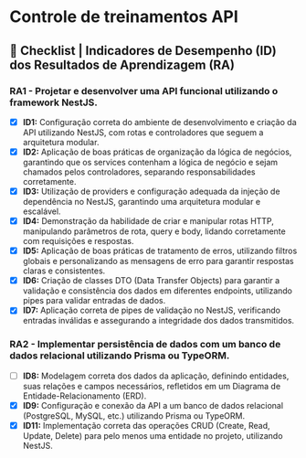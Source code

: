 # Controle de treinamentos API

## 📖 Checklist | Indicadores de Desempenho (ID) dos Resultados de Aprendizagem (RA)

### RA1 - Projetar e desenvolver uma API funcional utilizando o framework NestJS.
- [x] **ID1:** Configuração correta do ambiente de desenvolvimento e criação da API utilizando NestJS, com rotas e controladores que seguem a arquitetura modular.
- [x] **ID2:** Aplicação de boas práticas de organização da lógica de negócios, garantindo que os services contenham a lógica de negócio e sejam chamados pelos controladores, separando responsabilidades corretamente.
- [x] **ID3:** Utilização de providers e configuração adequada da injeção de dependência no NestJS, garantindo uma arquitetura modular e escalável.
- [x] **ID4:** Demonstração da habilidade de criar e manipular rotas HTTP, manipulando parâmetros de rota, query e body, lidando corretamente com requisições e respostas.
- [x] **ID5:** Aplicação de boas práticas de tratamento de erros, utilizando filtros globais e personalizando as mensagens de erro para garantir respostas claras e consistentes.
- [x] **ID6:** Criação de classes DTO (Data Transfer Objects) para garantir a validação e consistência dos dados em diferentes endpoints, utilizando pipes para validar entradas de dados.
- [x] **ID7:** Aplicação correta de pipes de validação no NestJS, verificando entradas inválidas e assegurando a integridade dos dados transmitidos.

### RA2 - Implementar persistência de dados com um banco de dados relacional utilizando Prisma ou TypeORM.
- [ ] **ID8:** Modelagem correta dos dados da aplicação, definindo entidades, suas relações e campos necessários, refletidos em um Diagrama de Entidade-Relacionamento (ERD).
- [x] **ID9:** Configuração e conexão da API a um banco de dados relacional (PostgreSQL, MySQL, etc.) utilizando Prisma ou TypeORM.
- [x] **ID11:** Implementação correta das operações CRUD (Create, Read, Update, Delete) para pelo menos uma entidade no projeto, utilizando NestJS.
